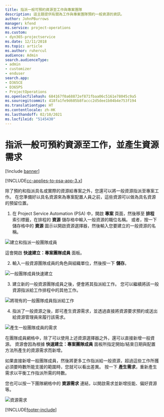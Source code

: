 ```yaml
---
title: 指派一般可預約資源至工作與專案團隊
description: 這主題提供有關為工作與專案團隊預約一般資源的資訊。
author: JohnPBurrows
manager: kfend
ms.service: project-operations
ms.custom:
- dyn365-projectservice
ms.date: 12/11/2018
ms.topic: article
ms.author: ruhercul
audience: Admin
search.audienceType:
- admin
- customizer
- enduser
search.app:
- D365CE
- D365PS
- ProjectOperations
ms.openlocfilehash: 684167f0a68872ef871fbaa06c5161e78045c9a5
ms.sourcegitcommit: 418fa1fe9d605b8faccc2d5dee1b04b4e753f194
ms.translationtype: HT
ms.contentlocale: zh-HK
ms.lasthandoff: 02/10/2021
ms.locfileid: "5145430"
---
```

# <a name="assign-generic-bookable-resources-to-a-task-and-generate-resource-requirements"></a>指派一般可預約資源至工作，並產生資源需求 

[!include [banner](../includes/psa-now-project-operations.md)]

[!INCLUDE[cc-applies-to-psa-app-3.x](../includes/cc-applies-to-psa-app-3x.md)]

除了預約和指派具名或實際的資源給專案之外，您還可以將一般資源指派至專案工作。 在您準備好以具名資源來為專案配置人員之前，這些資源可以做為具名資源的預留位置。 

1. 在 Project Service Automation (PSA) 中，開啟 **專案** 頁面，然後移至 **排程** 索引標籤，在排程的 **資源** 儲存格中輸入一般資源的職位名稱。 或者，按一下儲存格中的 **資源** 圖示以開啟資源選擇器，然後輸入您要建立的一般資源的名稱。

![建立和指派一般團隊成員](media/RM-how-to-9.png)

這會開啟 **快速建立：專案團隊成員** 面板。 

2. 輸入一般資源團隊成員的角色與組織單位，然後按一下 **儲存**。

![一般團隊成員快速建立](media/RM-how-to-10.png)

3. 建立新的一般資源團隊成員之後，便會將其指派給工作。 您可以繼續將該一般資源指派給工作排程中的其他工作。

![將現有的一般團隊成員指派給工作](media/RM-how-to-11.png)

4. 指派了一般資源之後，即可產生資源需求，並透過直接將資源要求預約或送出給資源管理員來履行該需求。

![產生一般團隊成員的需求](media/RM-how-to-12.png)

在團隊成員網格中，除了可以使用上述資源選擇器之外，還可以直接新增一般資源。 資源會因為根據 **快速建立：專案團隊成員** 面板所指定開始/結束日期與配置方法所產生的資源需求而新增。

如果直接新增一般團隊成員，然後將更多工作指派給一般資源，超過這些工作所獲必須要時數所能支援的範圍時，您就可以看出差異。 按一下 **產生需求**，重新產生需求以平衡工作指派所需的時數。

您也可以按一下團隊網格中的 **資源需求** 連結，以開啟需求並新增技能、偏好資源等。

![資源需求](media/RM-how-to-13.png)



[!INCLUDE[footer-include](../includes/footer-banner.md)]